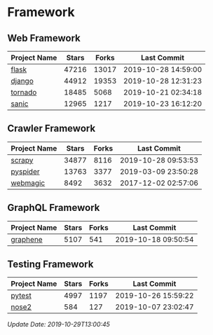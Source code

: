 # Framework

## Web Framework

| Project Name | Stars | Forks | Last Commit |
| ------------ | ----- | ----- | ----------- |
| [flask](https://github.com/pallets/flask) | 47216 | 13017 | 2019-10-28 14:59:00 |
| [django](https://github.com/django/django) | 44912 | 19353 | 2019-10-28 12:31:23 |
| [tornado](https://github.com/tornadoweb/tornado) | 18485 | 5068 | 2019-10-21 02:34:18 |
| [sanic](https://github.com/huge-success/sanic) | 12965 | 1217 | 2019-10-23 16:12:20 |

## Crawler Framework

| Project Name | Stars | Forks | Last Commit |
| ------------ | ----- | ----- | ----------- |
| [scrapy](https://github.com/scrapy/scrapy) | 34877 | 8116 | 2019-10-28 09:53:53 |
| [pyspider](https://github.com/binux/pyspider) | 13763 | 3377 | 2019-03-09 23:50:28 |
| [webmagic](https://github.com/code4craft/webmagic) | 8492 | 3632 | 2017-12-02 02:57:06 |

## GraphQL Framework

| Project Name | Stars | Forks | Last Commit |
| ------------ | ----- | ----- | ----------- |
| [graphene](https://github.com/graphql-python/graphene) | 5107 | 541 | 2019-10-18 09:50:54 |

## Testing Framework

| Project Name | Stars | Forks | Last Commit |
| ------------ | ----- | ----- | ----------- |
| [pytest](https://github.com/pytest-dev/pytest) | 4997 | 1197 | 2019-10-26 15:59:22 |
| [nose2](https://github.com/nose-devs/nose2) | 584 | 127 | 2019-10-07 23:02:47 |

*Update Date: 2019-10-29T13:00:45*